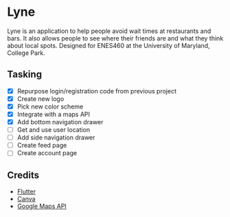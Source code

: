 # Lyne
Lyne is an application to help people avoid wait times at restaurants and bars.
It also allows people to see where their friends are and what they think about
local spots. Designed for ENES460 at the University of Maryland, College Park.
## Tasking
- [x] Repurpose login/registration code from previous project
- [x] Create new logo
- [x] Pick new color scheme
- [x] Integrate with a maps API
- [x] Add bottom navigation drawer
- [ ] Get and use user location
- [ ] Add side navigation drawer
- [ ] Create feed page
- [ ] Create account page
## Credits
* [Flutter](https://flutter.dev/)
* [Canva](https://www.canva.com/)
* [Google Maps API](https://developers.google.com/maps/documentation)
